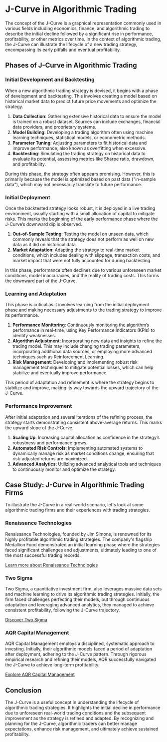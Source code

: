 # J-Curve in Algorithmic Trading

The concept of the J-Curve is a graphical representation commonly used in various fields including economics, finance, and algorithmic trading to describe the initial decline followed by a significant rise in performance, profitability, or other metrics over time. In the context of algorithmic trading, the J-Curve can illustrate the lifecycle of a new trading strategy, encompassing its early pitfalls and eventual profitability.

## Phases of J-Curve in Algorithmic Trading

### Initial Development and Backtesting

When a new algorithmic trading strategy is devised, it begins with a phase of development and backtesting. This involves creating a model based on historical market data to predict future price movements and optimize the strategy.

1. **Data Collection**: Gathering extensive historical data to ensure the model is trained on a robust dataset. Sources can include exchanges, financial data providers, and proprietary systems.
2. **Model Building**: Developing a trading algorithm often using machine learning techniques, statistical models, or econometric methods.
3. **Parameter Tuning**: Adjusting parameters to fit historical data and improve performance, also known as overfitting when excessive.
4. **Backtesting**: Simulating the trading strategy on historical data to evaluate its potential, assessing metrics like Sharpe ratio, drawdown, and profitability.

During this phase, the strategy often appears promising. However, this is primarily because the model is optimized based on past data ("in-sample data"), which may not necessarily translate to future performance.

### Initial Deployment

Once the backtested strategy looks robust, it is deployed in a live trading environment, usually starting with a small allocation of capital to mitigate risks. This marks the beginning of the early performance phase where the J-Curve’s downward dip is observed.

1. **Out-of-Sample Testing**: Testing the model on unseen data, which commonly reveals that the strategy does not perform as well on new data as it did on historical data.
2. **Market Adaptation**: Adapting the strategy to real-time market conditions, which includes dealing with slippage, transaction costs, and market impact that were not fully accounted for during backtesting.

In this phase, performance often declines due to various unforeseen market conditions, model inaccuracies, and the reality of trading costs. This forms the downward part of the J-Curve.

### Learning and Adaptation

This phase is critical as it involves learning from the initial deployment phase and making necessary adjustments to the trading strategy to improve its performance.

1. **Performance Monitoring**: Continuously monitoring the algorithm’s performance in real-time, using Key Performance Indicators (KPIs) to identify weaknesses.
2. **Algorithm Adjustment**: Incorporating new data and insights to refine the trading model. This may include changing trading parameters, incorporating additional data sources, or employing more advanced techniques such as Reinforcement Learning.
3. **Risk Management**: Developing and implementing robust risk management techniques to mitigate potential losses, which can help stabilize and eventually improve performance.

This period of adaptation and refinement is where the strategy begins to stabilize and improve, making its way towards the upward trajectory of the J-Curve.

### Performance Improvement

After initial adaptation and several iterations of the refining process, the strategy starts demonstrating consistent above-average returns. This marks the upward slope of the J-Curve.

1. **Scaling Up**: Increasing capital allocation as confidence in the strategy’s robustness and performance grows.
2. **Automated Risk Controls**: Implementing automated systems to dynamically manage risk as market conditions change, ensuring that risk-adjusted returns are maximized.
3. **Advanced Analytics**: Utilizing advanced analytical tools and techniques to continuously monitor and optimize the strategy.

## Case Study: J-Curve in Algorithmic Trading Firms

To illustrate the J-Curve in a real-world scenario, let's look at some algorithmic trading firms and their experiences with trading strategies.

### Renaissance Technologies

Renaissance Technologies, founded by Jim Simons, is renowned for its highly profitable algorithmic trading strategies. The company's flagship Medallion Fund demonstrated an initial learning phase where the strategies faced significant challenges and adjustments, ultimately leading to one of the most successful trading records.

[Learn more about Renaissance Technologies](https://www.rentech.com/)

### Two Sigma

Two Sigma, a quantitative investment firm, also leverages massive data sets and machine learning to drive its algorithmic trading strategies. Initially, the firm faced challenges perfecting their models, but through continuous adaptation and leveraging advanced analytics, they managed to achieve consistent profitability, following the J-Curve trajectory.

[Discover Two Sigma](https://www.twosigma.com/)

### AQR Capital Management

AQR Capital Management employs a disciplined, systematic approach to investing. Initially, their algorithmic models faced a period of adaptation after deployment, adhering to the J-Curve pattern. Through rigorous empirical research and refining their models, AQR successfully navigated the J-Curve to achieve long-term profitability.

[Explore AQR Capital Management](https://www.aqr.com/)

## Conclusion

The J-Curve is a useful concept in understanding the lifecycle of algorithmic trading strategies. It highlights the initial decline in performance due to unforeseen real-world trading conditions and the subsequent improvement as the strategy is refined and adapted. By recognizing and planning for the J-Curve, algorithmic traders can better manage expectations, enhance risk management, and ultimately achieve sustained profitability.